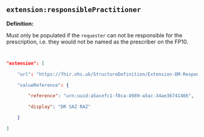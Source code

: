 ## `extension:responsiblePractitioner`

<b>Definition:</b><br>

Must only be populated if the  `requester` can not be responsible for the prescription, i.e. they would not be named as the prescriber on the FP10.

    
```json


"extension": [

    "url": "https://fhir.nhs.uk/StructureDefinition/Extension-DM-ResponsiblePractitioner",

    "valueReference": {

        "reference": "urn:uuid:a5acefc1-f8ca-4989-a5ac-34ae36741466",

        "display": "DR SAZ RAZ"

    }

]
```

````